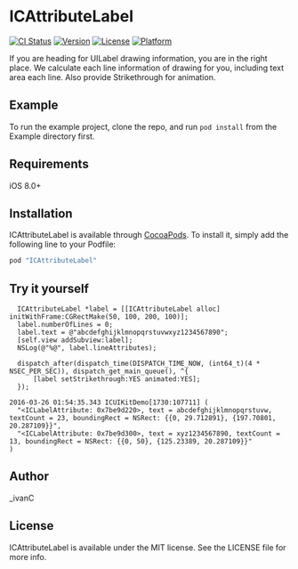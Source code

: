 # ICAttributeLabel

[![CI Status](http://img.shields.io/travis/_ivanC/ICAttributeLabel.svg?style=flat)](https://travis-ci.org/_ivanC/ICAttributeLabel)
[![Version](https://img.shields.io/cocoapods/v/ICAttributeLabel.svg?style=flat)](http://cocoapods.org/pods/ICAttributeLabel)
[![License](https://img.shields.io/cocoapods/l/ICAttributeLabel.svg?style=flat)](http://cocoapods.org/pods/ICAttributeLabel)
[![Platform](https://img.shields.io/cocoapods/p/ICAttributeLabel.svg?style=flat)](http://cocoapods.org/pods/ICAttributeLabel)

  If you are heading for UILabel drawing information, you are in the right place.
  We calculate each line information of drawing for you, including text area each line.
  Also provide Strikethrough for animation.
  
## Example

To run the example project, clone the repo, and run `pod install` from the Example directory first.

## Requirements

iOS 8.0+

## Installation

ICAttributeLabel is available through [CocoaPods](http://cocoapods.org). To install
it, simply add the following line to your Podfile:

```ruby
pod "ICAttributeLabel"
```

## Try it yourself
  ```
    ICAttributeLabel *label = [[ICAttributeLabel alloc] initWithFrame:CGRectMake(50, 100, 200, 100)];
    label.numberOfLines = 0;
    label.text = @"abcdefghijklmnopqrstuvwxyz1234567890";
    [self.view addSubview:label];
    NSLog(@"%@", label.lineAttributes);
    
    dispatch_after(dispatch_time(DISPATCH_TIME_NOW, (int64_t)(4 * NSEC_PER_SEC)), dispatch_get_main_queue(), ^{
        [label setStrikethrough:YES animated:YES];
    });
  ```
  
  ```
  2016-03-26 01:54:35.343 ICUIKitDemo[1730:107711] (
    "<ICLabelAttribute: 0x7be9d220>, text = abcdefghijklmnopqrstuvw, textCount = 23, boundingRect = NSRect: {{0, 29.712891}, {197.70801, 20.287109}}",
    "<ICLabelAttribute: 0x7be9d300>, text = xyz1234567890, textCount = 13, boundingRect = NSRect: {{0, 50}, {125.23389, 20.287109}}"
  )
  ```
  
## Author

_ivanC

## License

ICAttributeLabel is available under the MIT license. See the LICENSE file for more info.
